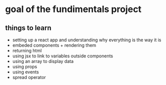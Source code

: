 # goal of the fundimentals project

## things to learn
- setting up a react app and understanding why everything is the way it is
- embeded components + rendering them
- returning html 
- using jsx to link to variables outside components
- using an array to display data
- using props
- using events 
- spread operator

